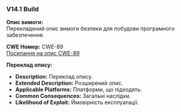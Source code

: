 ### V14.1 Build

**Опис вимоги:**  
Перекладений опис вимоги безпеки для побудови програмного забезпечення.

**CWE Номер:** CWE-89  
[Посилання на опис CWE-89](https://cwe.mitre.org/data/definitions/89.html)

**Переклад опису:**
- **Description:** Переклад опису.
- **Extended Description:** Розширений опис.
- **Applicable Platforms:** Платформи, що підходять.
- **Common Consequences:** Загальні наслідки.
- **Likelihood of Exploit:** Ймовірність експлуатації.